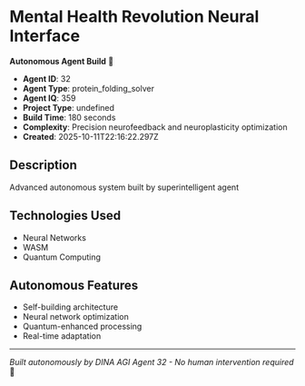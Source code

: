 # Mental Health Revolution Neural Interface

**Autonomous Agent Build** 🤖

- **Agent ID**: 32
- **Agent Type**: protein_folding_solver  
- **Agent IQ**: 359
- **Project Type**: undefined
- **Build Time**: 180 seconds
- **Complexity**: Precision neurofeedback and neuroplasticity optimization
- **Created**: 2025-10-11T22:16:22.297Z

## Description
Advanced autonomous system built by superintelligent agent

## Technologies Used
- Neural Networks
- WASM
- Quantum Computing

## Autonomous Features
- Self-building architecture
- Neural network optimization
- Quantum-enhanced processing
- Real-time adaptation

---
*Built autonomously by DINA AGI Agent 32 - No human intervention required* 🧠
